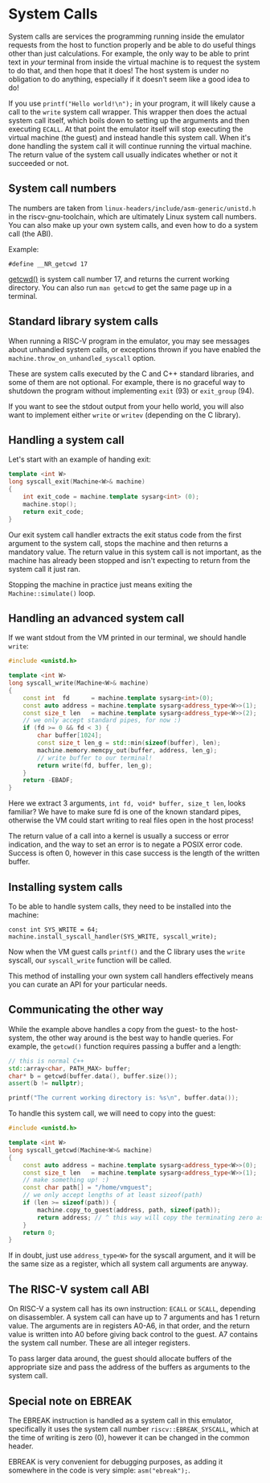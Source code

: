 # System Calls

System calls are services the programming running inside the emulator requests from the host to function properly and be able to do useful things other than just calculations. For example, the only way to be able to print text in *your* terminal from inside the virtual machine is to request the system to do that, and then hope that it does! The host system is under no obligation to do anything, especially if it doesn't seem like a good idea to do!

If you use `printf("Hello world!\n");` in your program, it will likely cause a call to the `write` system call wrapper. This wrapper then does the actual system call itself, which boils down to setting up the arguments and then executing `ECALL`. At that point the emulator itself will stop executing the virtual machine (the guest) and instead handle this system call. When it's done handling the system call it will continue running the virtual machine. The return value of the system call usually indicates whether or not it succeeded or not.

## System call numbers

The numbers are taken from `linux-headers/include/asm-generic/unistd.h` in the riscv-gnu-toolchain, which are ultimately Linux system call numbers. You can also make up your own system calls, and even how to do a system call (the ABI).

Example:
```
#define __NR_getcwd 17
```
[getcwd()](http://man7.org/linux/man-pages/man2/getcwd.2.html) is system call number 17, and returns the current working directory. You can also run `man getcwd` to get the same page up in a terminal.

## Standard library system calls

When running a RISC-V program in the emulator, you may see messages about unhandled system calls, or exceptions thrown if you have enabled the `machine.throw_on_unhandled_syscall` option.

These are system calls executed by the C and C++ standard libraries, and some of them are not optional. For example, there is no graceful way to shutdown the program without implementing `exit` (93) or `exit_group` (94).

If you want to see the stdout output from your hello world, you will also want to implement either `write` or `writev` (depending on the C library).

## Handling a system call

Let's start with an example of handing exit:
```C++
template <int W>
long syscall_exit(Machine<W>& machine)
{
	int exit_code = machine.template sysarg<int> (0);
	machine.stop();
	return exit_code;
}
```
Our exit system call handler extracts the exit status code from the first argument to the system call, stops the machine and then returns a mandatory value. The return value in this system call is not important, as the machine has already been stopped and isn't expecting to return from the system call it just ran.

Stopping the machine in practice just means exiting the `Machine::simulate()` loop.

## Handling an advanced system call

If we want stdout from the VM printed in our terminal, we should handle `write`:

```C++
#include <unistd.h>

template <int W>
long syscall_write(Machine<W>& machine)
{
	const int  fd      = machine.template sysarg<int>(0);
	const auto address = machine.template sysarg<address_type<W>>(1);
	const size_t len   = machine.template sysarg<address_type<W>>(2);
	// we only accept standard pipes, for now :)
	if (fd >= 0 && fd < 3) {
		char buffer[1024];
		const size_t len_g = std::min(sizeof(buffer), len);
		machine.memory.memcpy_out(buffer, address, len_g);
		// write buffer to our terminal!
		return write(fd, buffer, len_g);
	}
	return -EBADF;
}
```
Here we extract 3 arguments, `int fd, void* buffer, size_t len`, looks familiar? We have to make sure fd is one of the known standard pipes, otherwise the VM could start writing to real files open in the host process!

The return value of a call into a kernel is usually a success or error indication, and the way to set an error is to negate a POSIX error code. Success is often 0, however in this case success is the length of the written buffer.

## Installing system calls

To be able to handle system calls, they need to be installed into the machine:

```
const int SYS_WRITE = 64;
machine.install_syscall_handler(SYS_WRITE, syscall_write);
```
Now when the VM guest calls `printf()` and the C library uses the `write` syscall, our `syscall_write` function will be called.

This method of installing your own system call handlers effectively means you can curate an API for your particular needs.

## Communicating the other way

While the example above handles a copy from the guest- to the host-system, the other way around is the best way to handle queries. For example, the `getcwd()` function requires passing a buffer and a length:

```C++
// this is normal C++
std::array<char, PATH_MAX> buffer;
char* b = getcwd(buffer.data(), buffer.size());
assert(b != nullptr);

printf("The current working directory is: %s\n", buffer.data());
```

To handle this system call, we will need to copy into the guest:

```C++
#include <unistd.h>

template <int W>
long syscall_getcwd(Machine<W>& machine)
{
	const auto address = machine.template sysarg<address_type<W>>(0);
	const size_t len   = machine.template sysarg<address_type<W>>(1);
	// make something up! :)
	const char path[] = "/home/vmguest";
	// we only accept lengths of at least sizeof(path)
	if (len >= sizeof(path)) {
		machine.copy_to_guest(address, path, sizeof(path));
		return address; // ^ this way will copy the terminating zero as well!
	}
	return 0;
}
```

If in doubt, just use `address_type<W>` for the syscall argument, and it will be the same size as a register, which all system call arguments are anyway.

## The RISC-V system call ABI

On RISC-V a system call has its own instruction: `ECALL` or `SCALL`, depending on disassembler. A system call can have up to 7 arguments and has 1 return value. The arguments are in registers A0-A6, in that order, and the return value is written into A0 before giving back control to the guest. A7 contains the system call number. These are all integer registers.

To pass larger data around, the guest should allocate buffers of the appropriate size and pass the address of the buffers as arguments to the system call.

## Special note on EBREAK

The EBREAK instruction is handled as a system call in this emulator, specifically it uses the system call number `riscv::EBREAK_SYSCALL`, which at the time of writing is zero (0), however it can be changed in the common header.

EBREAK is very convenient for debugging purposes, as adding it somewhere in the code is very simple: `asm("ebreak");`.
